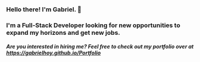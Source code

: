### Hello there! I'm Gabriel. 👋

### I'm a Full-Stack Developer looking for new opportunities to expand my horizons and get new jobs.

##### Are you interested in hiring me? Feel free to check out my portfolio over at https://gabrielhoy.github.io/Portfolio
